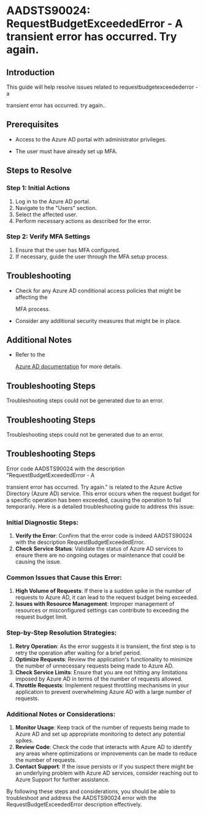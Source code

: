 
# AADSTS90024: RequestBudgetExceededError - A transient error has occurred. Try again.


## Introduction

This guide will help resolve issues related to requestbudgetexceedederror - a

transient error has occurred. try again..


## Prerequisites


* Access to the Azure AD portal with administrator privileges.

* The user must have already set up MFA.


## Steps to Resolve


### Step 1: Initial Actions

1. Log in to the Azure AD portal.
2. Navigate to the "Users" section.
3. Select the affected user.
4. Perform necessary actions as described for the error.


### Step 2: Verify MFA Settings

1. Ensure that the user has MFA configured.
2. If necessary, guide the user through the MFA setup process.


## Troubleshooting


* Check for any Azure AD conditional access policies that might be affecting the

  MFA process.

* Consider any additional security measures that might be in place.


## Additional Notes


* Refer to the

  [Azure AD 
documentation](https://learn.microsoft.com/en-us/azure/active-directory/)
  for more details.


## Troubleshooting Steps

Troubleshooting steps could not be generated due to an error.


## Troubleshooting Steps

Troubleshooting steps could not be generated due to an error.


## Troubleshooting Steps

Error code AADSTS90024 with the description "RequestBudgetExceededError - A

transient error has occurred. Try again." is related to the Azure Active
Directory (Azure AD) service. This error occurs when the request budget for a
specific operation has been exceeded, causing the operation to fail temporarily.
Here is a detailed troubleshooting guide to address this issue:


### Initial Diagnostic Steps:

1. **Verify the Error**: Confirm that the error code is indeed AADSTS90024 with
   the description RequestBudgetExceededError.
2. **Check Service Status**: Validate the status of Azure AD services to ensure
   there are no ongoing outages or maintenance that could be causing the issue.


### Common Issues that Cause this Error:

1. **High Volume of Requests**: If there is a sudden spike in the number of
   requests to Azure AD, it can lead to the request budget being exceeded.
2. **Issues with Resource Management**: Improper management of resources or
   misconfigured settings can contribute to exceeding the request budget limit.


### Step-by-Step Resolution Strategies:

1. **Retry Operation**: As the error suggests it is transient, the first step is
   to retry the operation after waiting for a brief period.
2. **Optimize Requests**: Review the application's functionality to minimize the
   number of unnecessary requests being made to Azure AD.
3. **Check Service Limits**: Ensure that you are not hitting any limitations
   imposed by Azure AD in terms of the number of requests allowed.
4. **Throttle Requests**: Implement request throttling mechanisms in your
   application to prevent overwhelming Azure AD with a large number of requests.


### Additional Notes or Considerations:

1. **Monitor Usage**: Keep track of the number of requests being made to Azure
   AD and set up appropriate monitoring to detect any potential spikes.
2. **Review Code**: Check the code that interacts with Azure AD to identify any
   areas where optimizations or improvements can be made to reduce the number of
   requests.
3. **Contact Support**: If the issue persists or if you suspect there might be
   an underlying problem with Azure AD services, consider reaching out to Azure
   Support for further assistance.

By following these steps and considerations, you should be able to troubleshoot
and address the AADSTS90024 error with the RequestBudgetExceededError
description effectively.